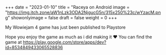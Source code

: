 +++
date = "2023-01-10"
title = "Raceya on Android
image = "https://img.itch.zone/aW1nLzk3ODA2NjgucG5n/315x250%23c/wYzacM.png"
showonlyimage = false
draft = false
weight = 0
+++

My Wowiejam 4 game has just been published to Playstore
<!--more-->
Hope you enjoy the game as much as i did making it ♥️
You can find the game at
https://play.google.com/store/apps/dev?id=8534849433065528836
